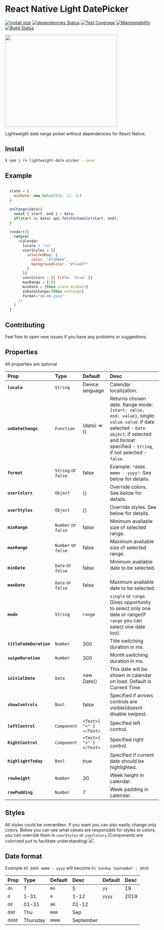# React Native Light DatePicker
[![install size](https://packagephobia.now.sh/badge?p=rn-lightweight-date-picker)](https://packagephobia.now.sh/result?p=rn-lightweight-date-picker) [![dependencies Status](https://david-dm.org/roman-sereda/rn-lightweight-date-picker/status.svg)](https://david-dm.org/roman-sereda/rn-lightweight-date-picker) [![Test Coverage](https://api.codeclimate.com/v1/badges/801dbba000b55e277005/test_coverage)](https://codeclimate.com/github/roman-sereda/rn-lightweight-date-picker/test_coverage)</a> [![Maintainability](https://api.codeclimate.com/v1/badges/801dbba000b55e277005/maintainability)](https://codeclimate.com/github/roman-sereda/rn-lightweight-date-picker/maintainability) [![Build Status](https://travis-ci.org/roman-sereda/rn-lightweight-date-picker.svg?branch=develop)](https://travis-ci.org/roman-sereda/rn-lightweight-date-picker)

<img src="https://media.giphy.com/media/cPTicQKsaMlxFc7udk/giphy.gif" data-canonical-src="https://media.giphy.com/media/cPTicQKsaMlxFc7udk/giphy.gif" width="366.3" height="300" />

Lightweight date range picker without dependencies for React Native.
## Install
```sh
$ npm i rn-lightweight-date-picker --save
```
## Example
```javascript

  state = {
    minDate: new Date(2018, 12, 31)
  }

  onChange(data){
    const { start, end } = data;
    if(start && data) api.fetchSchedule(start, end);
  }
  
  render(){
    return(
      <Calendar
        locale = "ru"
        userStyles = {{ 
          selectedDay: { 
            color: "#7300e6",
            backgroundColor: "#f2e6ff"
          }
        }}
        userColors = {{ title: 'blue' }}
        maxRange = {10}
        minDate = {this.state.minDate}
        onDateChange={this.onChange}
        format="dd.mm.yyyy"
      />
    )
  }
```
## Contributing
Feel free to open new issues if you have any problems or suggestions.

## Properties
All properties are optional

| Prop | Type | Default | Desc |
:------------ |:---------------| :-----| :-----|
| **`locale`** | `String` | Device language | Calendar localization. |
| **`onDateChange`** | `Function` | (date) => {} | Returns chosen date. Range mode: `{start: value, end: value}`, single: `value`. `value`: if date selected - `Date object`, if selected and format specified - `String`, if not selected - `false`.|
| **`format`** | `String` or `false` | false | Example: `"dddd. mmmm - yyyy"`. See below for details. |
| **`userColors`** | `Object`| {} | Override colors. See below for details. |
| **`userStyles`** | `Object`| {} | Override styles. See below for details. |
| **`minRange`** | `Number` or `false` | false | Minimum avaliable size of selected range. |
| **`maxRange`** | `Number` or `false` | false |  Maximum avaliable size of selected range. |
| **`minDate`** | `Date` or `false` | false | Minimum avaliable date to be selected. . |
| **`maxDate`** | `Date` or `false` | false | Maximum avaliable date to be selected. |
| **`mode`** | `String` | `range` | `single` or `range`. Gives opportunity to select only one date or range(If `range` you can select one date too). |
| **`titleFadeDuration`** | `Number` | 300 | Title switching duration in ms. |
| **`swipeDuration`** | `Number` | 300 | Month switching duration in ms. |
| **`initialDate`** | `Date` | new Date() | This date will be shown in calendar on load. Default is Current Time. |
| **`showControls`** | `Bool` | false | Specified if arrows controls are visible(doesnt disable swipes). |
| **`leftControl`** | `Component` | `<Text>{ "<" }</Text>` | Specified left control. |
| **`RightControl`** | `Component` | `<Text>{ ">" }</Text>` | Specified right control. |
| **`highlightToday`**| `Bool` | true | Specified if current date should be highlighted. |
| **`rowheight`**| `Number` | 30 | Week height in calendar. |
| **`rowPadding`**| `Number` | 7 | Week padding in calendar. |

## Styles
All styles could be overwritten. If you want you can also easily change only colors. Below you can see what values are responsible for styles or colors, you can override them in `userStyles` or `userColors`.(Components are colorized just to facilitate understanding)
<img src="https://i.imgur.com/Ny7RfCF.png" />

## Date format
Example `dd dddd mmmm : yyyy` will become `01 Sunday September : 2019`.

| Prop | Type | Default | Desc | Default | Desc |
:------------ |:---------------| :-----| :-----|:-----| :-----|
| `dn` | T | `mn` | S | `yy` | 19 |
| `d` | 1-31| `m` | 1-12 | `yyyy` | 2019 |
| `dd` | 01-31| `mm` | 01-12 |||
| `ddd` | Thu | `mmm` | Sep |||
| `dddd` | Thursday| `mmmm` | September |||

